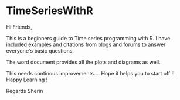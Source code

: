 # TimeSeriesWithR
Hi Friends,

This is a beginners guide to Time series programming with R.
I have included examples and citations from blogs and forums to answer everyone's basic questions.

The word document provides all the plots and diagrams as well.

This needs continous improvements.... Hope it helps you to start off !!
Happy Learning !

Regards
Sherin
